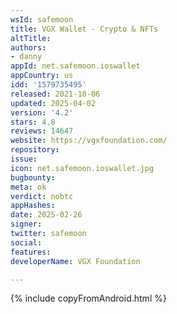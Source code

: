 ```yaml
---
wsId: safemoon
title: VGX Wallet - Crypto & NFTs
altTitle: 
authors:
- danny
appId: net.safemoon.ioswallet
appCountry: us
idd: '1579735495'
released: 2021-10-06
updated: 2025-04-02
version: '4.2'
stars: 4.8
reviews: 14647
website: https://vgxfoundation.com/
repository: 
issue: 
icon: net.safemoon.ioswallet.jpg
bugbounty: 
meta: ok
verdict: nobtc
appHashes: 
date: 2025-02-26
signer: 
twitter: safemoon
social: 
features: 
developerName: VGX Foundation

---
```


{% include copyFromAndroid.html %}

